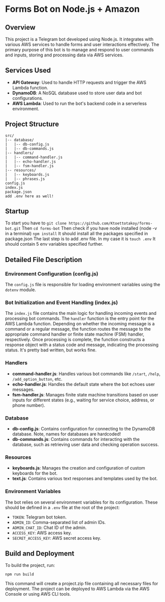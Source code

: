 # Forms Bot on Node.js + Amazon

## Overview
This project is a Telegram bot developed using Node.js. It integrates with various AWS services to handle forms and user interactions effectively. The primary purpose of this bot is to manage and respond to user commands and inputs, storing and processing data via AWS services.

## Services Used
- **API Gateway**: Used to handle HTTP requests and trigger the AWS Lambda function.
- **DynamoDB**: A NoSQL database used to store user data and bot configurations.
- **AWS Lambda**: Used to run the bot's backend code in a serverless environment.

## Project Structure
```
src/
|-- database/
|   |-- db-config.js
|   |-- db-commands.js
|-- handlers/
|   |-- command-handler.js
|   |-- echo-handler.js
|   |-- fsm-handler.js
|-- resources/
|   |-- keyboards.js
|   |-- phrases.js
config.js
index.js
package.json
add .env here as well!
```

## Startup
To start you have to 
```git clone https://github.com/Ktoettotakoy/forms-bot.git```
Then 
```cd forms-bot```
Then check if you have node installed (node -v in a terminal)
```npm install``` 
It should install all the packages specified in package.json
The last step is to add .env file. In my case it is 
```touch .env```
It should contain 5 env variables specified further. 

## Detailed File Description

### Environment Configuration (config.js)

The `config.js` file is responsible for loading environment variables using the `dotenv` module.

### Bot Initialization and Event Handling (index.js)

The `index.js` file contains the main logic for handling incoming events and processing bot commands. The `handler` function is the entry point for the AWS Lambda function. Depending on whether the incoming message is a command or a regular message, the function routes the message to the appropriate command handler or finite state machine (FSM) handler, respectively. Once processing is complete, the function constructs a response object with a status code and message, indicating the processing status. It's pretty bad written, but works fine. 

### Handlers
- **command-handler.js**: Handles various bot commands like `/start`, `/help`, `/add_option_button`, etc.
- **echo-handler.js**: Handles the default state where the bot echoes user messages.
- **fsm-handler.js**: Manages finite state machine transitions based on user inputs for different states (e.g., waiting for service choice, address, or phone number).

### Database
- **db-config.js**: Contains configuration for connecting to the DynamoDB database. Note, names for databases are hardcoded!
- **db-commands.js**: Contains commands for interacting with the database, such as retrieving user data and checking operation success.

### Resources
- **keyboards.js**: Manages the creation and configuration of custom keyboards for the bot.
- **text.js**: Contains various text responses and templates used by the bot.

### Environment Variables
The bot relies on several environment variables for its configuration. These should be defined in a `.env` file at the root of the project:

- `TOKEN`: Telegram bot token.
- `ADMIN_ID`: Comma-separated list of admin IDs.
- `ADMIN_CHAT_ID`: Chat ID of the admin.
- `ACCESS_KEY`: AWS access key.
- `SECRET_ACCESS_KEY`: AWS secret access key.

## Build and Deployment
To build the project, run:

```npm run build```

This command will create a project.zip file containing all necessary files for deployment. The project can be deployed to AWS Lambda via the AWS Console or using AWS CLI tools.